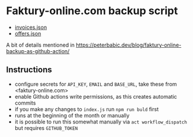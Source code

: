 # Faktury-online.com backup script

- [invoices.json](./invoices.json)
- [offers.json](./offers.json)

A bit of details mentioned in
<https://peterbabic.dev/blog/faktury-online-backup-as-github-action/>

## Instructions

- configure secrets for `API_KEY`, `EMAIL` and `BASE_URL`, take these from
  <faktury-online.com>
- enable Github actions write permissions, as this creates automatic commits
- if you make any changes to `index.js` run `npm run buld` first
- runs at the beginning of the month or manually
- it is possible to run this somewhat manually via `act workflow_dispatch` but
  requires `GITHUB_TOKEN`
